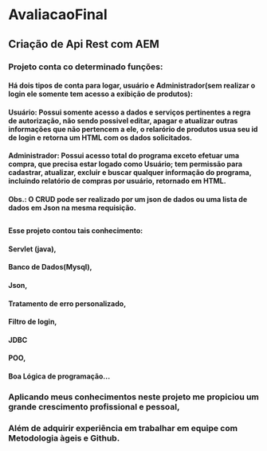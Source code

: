 # AvaliacaoFinal

## Criação de Api Rest com AEM

### Projeto conta co determinado funções: 

#### Há dois tipos de conta para logar, usuário e Administrador(sem realizar o login ele somente tem acesso a exibição de produtos):

#### Usuário: Possui somente acesso a dados e serviços pertinentes a regra de autorização, não sendo possivel editar, apagar e atualizar outras informações que não pertencem a ele, o relarório de produtos usua seu id de login e retorna um HTML com os dados solicitados.

#### Administrador: Possui acesso total do programa exceto efetuar uma compra, que precisa estar logado como Usuário; tem permissão para cadastrar, atualizar, excluir e buscar qualquer informação do programa, incluindo relatório de compras por usuário, retornado em HTML.

#### Obs.: O CRUD pode ser realizado por um json de dados ou uma lista de dados em Json na mesma requisição.
##
#### Esse projeto contou tais conhecimento:

#### Servlet (java),
#### Banco de Dados(Mysql),
#### Json,
#### Tratamento de erro personalizado,
#### Filtro de login,
#### JDBC
#### POO,
#### Boa Lógica de programação...

### Aplicando meus conhecimentos neste projeto me propiciou um grande crescimento profissional e pessoal, 
### Além de adquirir experiência em trabalhar em equipe com Metodologia àgeis e Github.    
